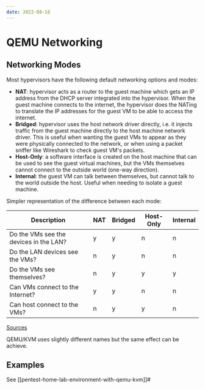 ```yaml
---
date: 2022-08-18
---
```


QEMU Networking
===============

Networking Modes
----------------

Most hypervisors have the following default networking options and
modes:

-   **NAT**: hypervisor acts as a router to the guest machine which gets
    an IP address from the DHCP server integrated into the hypervisor.
    When the guest machine connects to the internet, the hypervisor does
    the NATing to translate the IP addresses for the guest VM to be able
    to access the internet.
-   **Bridged**: hypervisor uses the host network driver directly, i.e.
    it injects traffic from the guest machine directly to the host
    machine network driver. This is useful when wanting the guest VMs to
    appear as they were physically connected to the network, or when
    using a packet sniffer like Wireshark to check guest VM's packets.
-   **Host-Only**: a software interface is created on the host machine
    that can be used to see the guest virtual machines, but the VMs
    themselves cannot connect to the outside world (one-way direction).
-   **Internal**: the guest VM can talk between themselves, but cannot
    talk to the world outside the host. Useful when needing to isolate a
    guest machine.

Simpler representation of the difference between each mode:

| Description                            | NAT | Bridged | Host-Only | Internal |
| -------------------------------------- | --- | ------- | --------- | -------- |
| Do the VMs see the devices in the LAN? | y   | y       | n         | n        |
| Do the LAN devices see the VMs?        | n   | y       | n         | n        |
| Do the VMs see themselves?             | n   | y       | y         | y        |
| Can VMs connect to the Internet?       | y   | y       | n         | n        |
| Can host connect to the VMs?           | n   | y       | y         | n        |

[Sources](https://libvirt.org/formatnetwork.html#isolated-network-config)

QEMU/KVM uses slightly different names but the same effect can be
achieve.

Examples
--------

See [[pentest-home-lab-environment-with-qemu-kvm]]#
